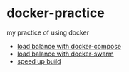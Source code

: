 # docker-practice
my practice of using docker

- [load balance with docker-compose](Load-Balance-Example)
- [load balance with docker-swarm](Swarm-Example)
- [speed up build](speed-up-build)